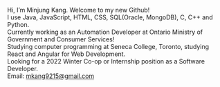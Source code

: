 Hi, I’m Minjung Kang. Welcome to my new Github!  
I use Java, JavaScript, HTML, CSS, SQL(Oracle, MongoDB), C, C++ and Python.  
Currently working as an Automation Developer at Ontario Ministry of Government and Consumer Services!  
Studying computer programming at Seneca College, Toronto, studying React and Angular for Web Development.  
Looking for a 2022 Winter Co-op or Internship position as a Software Developer.  
Email: mkang9215@gmail.com

